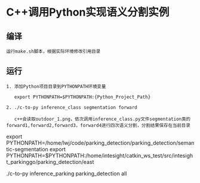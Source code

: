 # C++调用Python实现语义分割实例

## 编译
    运行make.sh脚本，根据实际环境修改引用目录

## 运行
    1. 添加Python项目目录到PYTHONPATH环境变量
       
       export PYTHONPATH=$PYTHONPATH:{Python_Project_Path}
       
    2. ./c-to-py inference_class segmentation forward
    
       c++会读取outdoor_1.png，依次调用inference_class.py文件segmentation类的forward1,forward2,forward3，forward4进行四次语义分割，分割结果保存在当前目录


export PYTHONPATH=/home/lwj/code/parking_detection/parking_detection/semantic-segmentation
export PYTHONPATH=$PYTHONPATH:/home/intesight/catkin_ws_test/src/intesight_parkinggo/parking_detection/east



./c-to-py inference_parking parking_detection all
